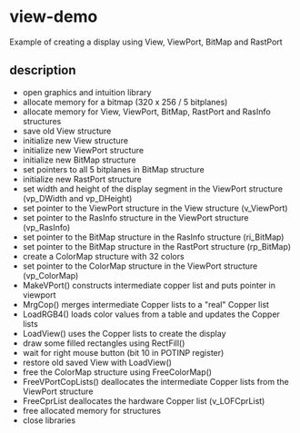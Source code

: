 # view-demo
Example of creating a display using View, ViewPort, BitMap and RastPort

## description
+ open graphics and intuition library
+ allocate memory for a bitmap (320 x 256 / 5 bitplanes)
+ allocate memory for View, ViewPort, BitMap, RastPort and RasInfo structures
+ save old View structure
+ initialize new View structure
+ initialize new ViewPort structure
+ initialize new BitMap structure
+ set pointers to all 5 bitplanes in BitMap structure
+ initialize new RastPort structure
+ set width and height of the display segment in the ViewPort structure (vp_DWidth and vp_DHeight)
+ set pointer to the ViewPort structure in the View structure (v_ViewPort)
+ set pointer to the RasInfo structure in the ViewPort structure (vp_RasInfo)
+ set pointer to the BitMap structure in the RasInfo structure (ri_BitMap)
+ set pointer to the BitMap structure in the RastPort structure (rp_BitMap)
+ create a ColorMap structure with 32 colors
+ set pointer to the ColorMap structure in the ViewPort structure (vp_ColorMap)
+ MakeVPort() constructs intermediate copper list and puts pointer in viewport
+ MrgCop() merges intermediate Copper lists to a "real" Copper list
+ LoadRGB4() loads color values from a table and updates the Copper lists
+ LoadView() uses the Copper lists to create the display
+ draw some filled rectangles using RectFill()
+ wait for right mouse button (bit 10 in POTINP register)
+ restore old saved View with LoadView()
+ free the ColorMap structure using FreeColorMap()
+ FreeVPortCopLists() deallocates the intermediate Copper lists from the ViewPort structure
+ FreeCprList deallocates the hardware Copper list (v_LOFCprList)
+ free allocated memory for structures
+ close libraries
